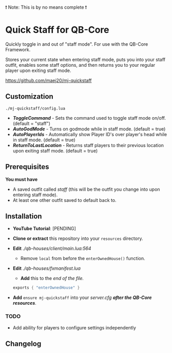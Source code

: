 ❗ Note: This is by no means complete ❗

# Quick Staff for QB-Core

Quickly toggle in and out of "staff mode". For use with the QB-Core Framework.

Stores your current state when entering staff mode, puts you into your staff outfit, enables some staff options, and then returns you to your regular player upon exiting staff mode.

https://github.com/maej20/mj-quickstaff

## Customization

`./mj-quickstaff/config.lua`

- **_ToggleCommand_** - Sets the command used to toggle staff mode on/off. (default = "staff")
- **_AutoGodMode_** - Turns on godmode while in staff mode. (default = true)
- **_AutoPlayerIds_** - Automatically show Player ID's over player's head while in staff mode. (default = true)
- **_ReturnToLastLocation_** - Returns staff players to their previous location upon exiting staff mode. (default = true)

## Prerequisites

**You must have**

- A saved outfit called _staff_ (this will be the outfit you change into upon entering staff mode).
- At least one other outfit saved to default back to.

## Installation

- **YouTube Tutorial**: [PENDING]

- **Clone or extract** this repository into your `resources` directory.

- **Edit** _./qb-houses/client/main.lua:564_

  - Remove `local` from before the `enterOwnedHouse()` function.

- **Edit** _./qb-houses/fxmanifest.lua_
  - **Add** this to the _end of the file._
  ```lua
  exports { "enterOwnedHouse" }
  ```
- **Add** `ensure mj-quickstaff` into your _server.cfg_ **_after the QB-Core resources_**.

### TODO

- Add ability for players to configure settings independently

## Changelog

